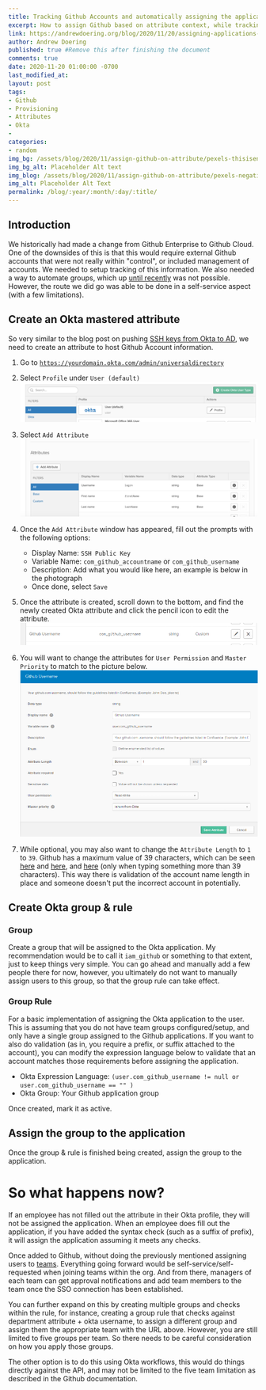 ```yaml
---
title: Tracking Github Accounts and automatically assigning the application
excerpt: How to assign Github based on attribute context, while tracking information for audits and through external system logs. 
link: https://andrewdoering.org/blog/2020/11/20/assigning-applications-on-attributes
author: Andrew Doering
published: true #Remove this after finishing the document
comments: true
date: 2020-11-20 01:00:00 -0700
last_modified_at: 
layout: post
tags:
- Github
- Provisioning
- Attributes
- Okta
- 
categories:
- random
img_bg: /assets/blog/2020/11/assign-github-on-attribute/pexels-thisisengineering-3861943.jpg
img_bg_alt: Placeholder Alt text
img_blog: /assets/blog/2020/11/assign-github-on-attribute/pexels-negative-space-97077.jpg
img_alt: Placeholder Alt Text
permalink: /blog/:year/:month/:day/:title/
---
```


## Introduction

We historically had made a change from Github Enterprise to Github Cloud. One of the downsides of this is that this would require external Github accounts that were not really within "control", or included management of accounts. We needed to setup tracking of this information. We also needed a way to automate groups, which up [until recently](https://docs.github.com/en/free-pro-team@latest/github/setting-up-and-managing-organizations-and-teams/synchronizing-a-team-with-an-identity-provider-group) was not possible. However, the route we did go was able to be done in a self-service aspect (with a few limitations).

## Create an Okta mastered attribute 

So very similar to the blog post on pushing [SSH keys from Okta to AD](https://andrewdoering.org/blog/2020/11/15/pushing-ssh-keys-from-okta-to-ad/), we need to create an attribute to host Github Account information.

1. Go to [`https://yourdomain.okta.com/admin/universaldirectory`](https://yourdomain.okta.com/admin/universaldirectory)
2. Select `Profile` under `User (default)`
  ![Okta Universal Directory](/assets/blog/2020/11/push-ssh-keys/okta-step1.png)

3. Select `Add Attribute`
  ![Okta Profile](/assets/blog/2020/11/push-ssh-keys/okta-step2.png)

4. Once the `Add Attribute` window has appeared, fill out the prompts with the following options:
    * Display Name: `SSH Public Key`
   * Variable Name: `com_github_accountname` or `com_github_username`
   * Description: Add what you would like here, an example is below in the photograph
   * Once done, select `Save`

5. Once the attribute is created, scroll down to the bottom, and find the newly created Okta attribute and click the pencil icon to edit the attribute.
  ![Okta step 4](/assets/blog/2020/11/assign-github-on-attribute/github-attribute-1.png)

6. You will want to change the attributes for `User Permission` and `Master Priority` to match to the picture below.
  ![Okta step 5](/assets/blog/2020/11/assign-github-on-attribute/github-attribute-2.png)

7. While optional, you may also want to change the `Attribute Length` to `1` to `39`. Github has a maximum value of 39 characters, which can be seen [here](https://github.com/shinnn/github-username-regex) and [here](https://gist.github.com/tonybruess/9405134), and [here](https://github.com/join) (only when typing something more than 39 characters). This way there is validation of the account name length in place and someone doesn't put the incorrect account in potentially.

## Create Okta group & rule

### Group

Create a group that will be assigned to the Okta application. My recommendation would be to call it `iam_github` or something to that extent, just to keep things very simple. You can go ahead and manually add a few people there for now, however, you ultimately do not want to manually assign users to this group, so that the group rule can take effect.

### Group Rule

For a basic implementation of assigning the Okta application to the user. This is assuming that you do not have team groups configured/setup, and only have a single group assigned to the Github applications. If you want to also do validation (as in, you require a prefix, or suffix attached to the account), you can modify the expression language below to validate that an account matches those requirements before assigning the application.


* Okta Expression Language: `(user.com_github_username != null or user.com_github_username == "" )`
* Okta Group: Your Github application group

Once created, mark it as active.


## Assign the group to the application

Once the group & rule is finished being created, assign the group to the application.

# So what happens now?

If an employee has not filled out the attribute in their Okta profile, they will not be assigned the application. When an employee does fill out the application, if you have added the syntax check (such as a suffix of prefix), it will assign the application assuming it meets any checks.

Once added to Github, without doing the previously mentioned assigning users to [teams](https://docs.github.com/en/free-pro-team@latest/github/setting-up-and-managing-organizations-and-teams/synchronizing-a-team-with-an-identity-provider-group). Everything going forward would be self-service/self-requested when joining teams within the org. And from there, managers of each team can get approval notifications and add team members to the team once the SSO connection has been established.

You can further expand on this by creating multiple groups and checks within the rule, for instance, creating a group rule that checks against department attribute + okta username, to assign a different group and assign them the appropriate team with the URL above. However, you are still limited to five groups per team. So there needs to be careful consideration on how you apply those groups. 

The other option is to do this using Okta workflows, this would do things directly against the API, and may not be limited to the five team limitation as described in the Github documentation.